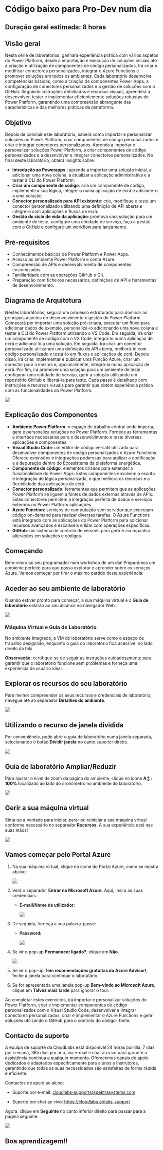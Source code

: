 # Código baixo para Pro-Dev num dia

## Duração geral estimada: 8 horas

## Visão geral

Nesta série de laboratórios, ganhará experiência prática com vários aspetos do Power Platform, desde a importação e execução de soluções iniciais até à criação e utilização de componentes de código personalizados. Irá criar e modificar conectores personalizados, integrar o Azure Functions e promover soluções em todos os ambientes. Cada laboratório desenvolve competências básicas, como a criação de componentes Power Apps, a configuração de conectores personalizados e a gestão de soluções com o GitHub. Seguindo instruções detalhadas e recursos visuais, aprenderá a desenvolver, testar e implementar eficientemente soluções robustas do Power Platform, garantindo uma compreensão abrangente das características e das melhores práticas da plataforma.

## Objetivo


Depois de concluir este laboratório, saberá como importar e personalizar soluções no Power Platform, criar componentes de código personalizados e criar e integrar conectores personalizados.
Aprenda a importar e personalizar soluções Power Platform, a criar componentes de código personalizados e a desenvolver e integrar conectores personalizados. No final deste laboratório, obterá insights sobre:

 - **Introdução ao Powerapps** : aprenda a importar uma solução inicial, a adicionar uma nova coluna, a atualizar a aplicação administrativa e a testar a CLI do Power Platform.
 - **Criar um componente de código**: crie um componente de código, implemente a sua lógica, integre-o numa aplicação de ecrã e adicione-o a uma solução.
 - **Conector personalizado para API existente**: crie, modifique e teste um conector personalizado utilizando uma definição de API aberta e integre-o com aplicações e fluxos de ecrã.
 - **Gestão do ciclo de vida da aplicação**: promova uma solução para um ambiente de teste, configure uma entidade de serviço, faça a gestão com o GitHub e configure um workflow para lançamento.

## Pré-requisitos

- Conhecimentos básicos de Power Platform e Power Apps.
- Acesso ao ambiente Power Platform e conta Azure.
- Compreensão de APIs e desenvolvimento de componentes customizados
- Familiaridade com as operações GitHub e Git.
- Preparação com ficheiros necessários, definições de API e ferramentas de desenvolvimento.

## Diagrama de Arquitetura

Nestes laboratórios, seguirá um processo estruturado para dominar os principais aspetos do desenvolvimento e gestão do Power Platform. Começará por importar uma solução pré-criada, executar um fluxo para adicionar dados de exemplo, personalizá-lo adicionando uma nova coluna e testar a CLI do Power Platform utilizando o VS Code. Em seguida, irá criar um componente de código com o VS Code, integrá-lo numa aplicação de ecrã e adicioná-lo a uma solução. Em seguida, irá criar um conector personalizado utilizando uma definição de API aberta, melhorá-lo com código personalizado e testá-lo em fluxos e aplicações de ecrã. Depois disso, irá criar, implementar e publicar uma Função Azure, criar um conector para a mesma e, opcionalmente, integrá-la numa aplicação de ecrã. Por fim, irá promover uma solução para um ambiente de teste, configurar uma entidade de serviço, gerir a solução utilizando um repositório GitHub e libertá-la para teste. Cada passo é detalhado com instruções e recursos visuais para garantir que obtém experiência prática com as funcionalidades do Power Platform.

 ![](./images/low_code_in_a_day_Architecture_diagram.JPG)

## Explicação dos Componentes

- **Ambiente Power Platform**: o espaço de trabalho central onde importa, gere e personaliza soluções no Power Platform. Fornece as ferramentas e interface necessárias para o desenvolvimento e teste
 diversas aplicações e componentes.
- **Visual Studio Code**: um editor de código versátil utilizado para desenvolver componentes de código personalizados e Azure Functions. Oferece extensões e integrações poderosas para agilizar a codificação e a depuração dentro do
 Ecossistema da plataforma energética.
- **Componente de código**: elementos criados para estender a funcionalidade do Power Apps. Estes componentes envolvem a escrita e integração de lógica personalizada, o que melhora os recursos e a flexibilidade das aplicações de ecrã.
- **Conector personalizado**: ferramentas que permitem que as aplicações Power Platform se liguem a fontes de dados externas através de APIs. Estes conectores permitem a integração perfeita de dados e serviços externos no Power Platform
 aplicações.
- **Azure Function**: serviços de computação sem servidor que executam código on-demand para realizar diversas tarefas. O Azure Functions está integrado com as aplicações do Power Platform para adicionar recursos avançados e escaláveis ​​e lidar com
 operações específicas.
- **GitHub**: um sistema de controlo de versões para gerir e acompanhar alterações em soluções e códigos.

## Começando

Bem-vindo ao seu programador num workshop de um dia! Preparámos um ambiente perfeito para que possa explorar e aprender sobre os serviços Azure. Vamos começar por tirar o máximo partido desta experiência:

## Aceder ao seu ambiente de laboratório

Quando estiver pronto para começar, a sua máquina virtual e o **Guia de laboratório** estarão ao seu alcance no navegador Web.

![](./images/LabVM.png)

### Máquina Virtual e Guia de Laboratório

No ambiente integrado, a VM do laboratório serve como o espaço de trabalho designado, enquanto o guia do laboratório fica acessível no lado direito da tela.

**Observação**: certifique-se de seguir as instruções cuidadosamente para garantir que o laboratório funcione sem problemas e forneça uma experiência de usuário ideal.

## Explorar os recursos do seu laboratório

Para melhor compreender os seus recursos e credenciais de laboratório, navegue até ao separador **Detalhes do ambiente**.

![](./images/EnvDetails.png)

## Utilizando o recurso de janela dividida

Por conveniência, pode abrir o guia de laboratório numa janela separada, selecionando o botão **Dividir janela** no canto superior direito.

![](./images/SplitWindow.png)

## Guia de laboratório Ampliar/Reduzir

Para ajustar o nível de zoom da página do ambiente, clique no ícone **A↕ : 100%** localizado ao lado do cronômetro no ambiente do laboratório.

![](./images/n21.png) 

## Gerir a sua máquina virtual

Sinta-se à vontade para iniciar, parar ou reiniciar a sua máquina virtual conforme necessário no separador **Recursos**. A sua experiência está nas suas mãos!

![](./images/Resources.png)

## Vamos começar pelo Portal Azure

1. Na sua máquina virtual, clique no ícone do Portal Azure, como se mostra abaixo:

   ![](./images/GS1.png)

2. Verá o separador **Entrar no Microsoft Azure**. Aqui, insira as suas credenciais:

    - **E-mail/Nome de utilizador:** <inject key="AzureAdUserEmail"></inject>

      ![](./images/EmailID.png)

3. De seguida, forneça a sua palavra-passe:

    - **Password:** <inject key="AzureAdUserPassword"></inject>

      ![](./images/Password.png)

4. Se vir o pop-up **Permanecer ligado?**, clique em **Não**.

   ![](./images/StaySigned.png)

5. Se vir o pop-up **Tem recomendações gratuitas do Azure Advisor!**, feche a janela para continuar o laboratório.

6. Se for apresentada uma janela pop-up **Bem-vindo ao Microsoft Azure**, clique em **Talvez mais tarde** para ignorar o tour.

Ao completar estes exercícios, irá importar e personalizar soluções do Power Platform, criar e implementar componentes de código personalizados com o Visual Studio Code, desenvolver e integrar conectores personalizados, criar e implementar o Azure Functions e gerir soluções utilizando o GitHub para o controlo do código- fonte.

## Contacto de suporte

A equipa de suporte da CloudLabs está disponível 24 horas por dia, 7 dias por semana, 365 dias por ano, via e-mail e chat ao vivo para garantir a assistência contínua a qualquer momento. Oferecemos canais de apoio dedicados e adaptados especificamente para alunos e instrutores, garantindo que todas as suas necessidades são satisfeitas de forma rápida e eficiente.

Contactos de apoio ao aluno:

- Suporte por e-mail: cloudlabs-support@spektrasystems.com

- Suporte por chat ao vivo: https://cloudlabs.ai/labs-support

Agora, clique em **Seguinte** no canto inferior direito para passar para a página seguinte.

![](./images/NextPage.png)

## Boa aprendizagem!!
